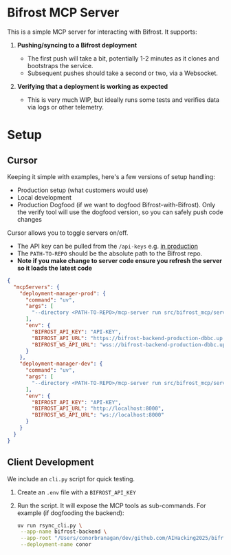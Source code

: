 # Bifrost MCP Server

This is a simple MCP server for interacting with Bifrost. It supports:

1. **Pushing/syncing to a Bifrost deployment**

   - The first push will take a bit, potentially 1-2 minutes as it clones and bootstraps the service.
   - Subsequent pushes should take a second or two, via a Websocket.

2. **Verifying that a deployment is working as expected**

   - This is very much WIP, but ideally runs some tests and verifies data via logs or other telemetry.

# Setup

## Cursor

Keeping it simple with examples, here's a few versions of setup handling:

- Production setup (what customers would use)
- Local development
- Production Dogfood (if we want to dogfood Bifrost-with-Bifrost). Only the verify tool will use the dogfood version, so you can safely push code changes

Cursor allows you to toggle servers on/off.

- The API key can be pulled from the `/api-keys` e.g. [in production](http://bifrost-frontend-alb-471270542.us-east-1.elb.amazonaws.com/api-keys)
- The `PATH-TO-REPO` should be the absolute path to the Bifrost repo.
- **Note if you make change to server code ensure you refresh the server so it loads the latest code**

```json
{
  "mcpServers": {
    "deployment-manager-prod": {
      "command": "uv",
      "args": [
        "--directory <PATH-TO-REPO>/mcp-server run src/bifrost_mcp/server.py"
      ],
      "env": {
        "BIFROST_API_KEY": "API-KEY",
        "BIFROST_API_URL": "https://bifrost-backend-production-dbbc.up.railway.app",
        "BIFROST_WS_API_URL": "wss://bifrost-backend-production-dbbc.up.railway.app"
      }
    },
    "deployment-manager-dev": {
      "command": "uv",
      "args": [
        "--directory <PATH-TO-REPO>/mcp-server run src/bifrost_mcp/server.py"
      ],
      "env": {
        "BIFROST_API_KEY": "API-KEY",
        "BIFROST_API_URL": "http://localhost:8000",
        "BIFROST_WS_API_URL": "ws://localhost:8000"
      }
    }
  }
}
```

## Client Development

We include an `cli.py` script for quick testing.

1. Create an `.env` file with a `BIFROST_API_KEY`
2. Run the script. It will expose the MCP tools as sub-commands. For example (if dogfooding the backend):

   ```bash
   uv run rsync_cli.py \
    --app-name bifrost-backend \
    --app-root "/Users/conorbranagan/dev/github.com/AIHacking2025/bifrost/backend" \
    --deployment-name conor
   ```
